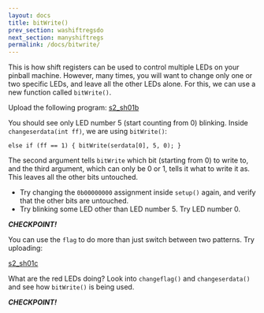 ```yaml
---
layout: docs
title: bitWrite()
prev_section: washiftregsdo
next_section: manyshiftregs 
permalink: /docs/bitwrite/
---
```


This is how shift registers can be used to control multiple LEDs on
your pinball machine. However, many times, you will want to change only
one or two specific LEDs, and leave all the other LEDs alone. For
this, we can use a new function called ```bitWrite()```.

Upload the following program:
<a href="{{ site.baseurl }}/sketches/s2_sh01b.txt">s2_sh01b</a>

You should see only LED number 5 (start counting from 0) blinking.
Inside ```changeserdata(int ff)```, we are using ```bitWrite()```:

```if (ff == 0) { bitWrite(serdata[0], 5, 1); }
else if (ff == 1) { bitWrite(serdata[0], 5, 0); }
```

The second argument tells ```bitWrite``` which bit (starting from 0)
to write to, and the third argument, which can only be 0 or 1, tells
it what to write it as. This leaves all the other bits untouched.

- Try changing the ```0b00000000``` assignment inside ```setup()```
  again, and verify that the other bits are untouched.
- Try blinking some LED other than LED number 5. Try LED number 0.

**_CHECKPOINT!_**

You can use the ```flag``` to do more than just switch between two patterns. Try uploading:

<a href="{{ site.baseurl }}/sketches/s2_sh01c.txt">s2_sh01c</a>


What are the red LEDs doing? Look into ```changeflag()``` and
```changeserdata()``` and see how ```bitWrite()``` is being used.

**_CHECKPOINT!_**


